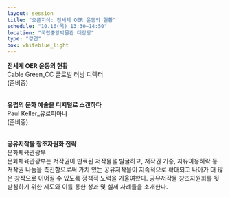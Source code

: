 ```yaml
---
layout: session
title: "오픈지식: 전세계 OER 운동의 현황"
schedule: "10.16(목) 13:30~14:50"
location: "국립중앙박물관 대강당"
type: "강연"
box: whiteblue_light
---
```

<b>전세계 OER 운동의 현황</b><br>
Cable Green_CC 글로벌 러닝 디렉터<br>
(준비중)
<br><br>

<b>유럽의 문화 예술을 디지털로 스캔하다</b><br>
Paul Keller_유로피아나<br>
(준비중)
<br><br>

<b>공유저작물 창조자원화 전략</b><br>
문화체육관광부<br>
문화체육관광부는 저작권이 만료된 저작물을 발굴하고, 저작권 기증, 자유이용허락 등 저작권 나눔을 촉진함으로써 가치 있는 공유저작물이 지속적으로 확대되고 나아가 더 많은 창작으로 이어질 수 있도록 정책적 노력을 기울여왔다. 공유저작물 창조자원화를 뒷받침하기 위한 제도와 이를 통한 성과 및 실제 사례들을 소개한다. 

